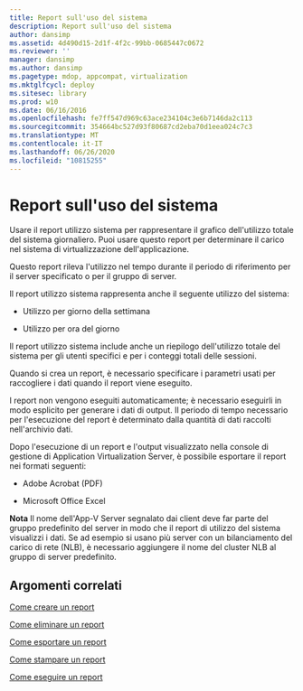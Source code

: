 ```yaml
---
title: Report sull'uso del sistema
description: Report sull'uso del sistema
author: dansimp
ms.assetid: 4d490d15-2d1f-4f2c-99bb-0685447c0672
ms.reviewer: ''
manager: dansimp
ms.author: dansimp
ms.pagetype: mdop, appcompat, virtualization
ms.mktglfcycl: deploy
ms.sitesec: library
ms.prod: w10
ms.date: 06/16/2016
ms.openlocfilehash: fe7ff547d969c63ace234104c3e6b7146da2c113
ms.sourcegitcommit: 354664bc527d93f80687cd2eba70d1eea024c7c3
ms.translationtype: MT
ms.contentlocale: it-IT
ms.lasthandoff: 06/26/2020
ms.locfileid: "10815255"
---
```

# Report sull'uso del sistema


Usare il report utilizzo sistema per rappresentare il grafico dell'utilizzo totale del sistema giornaliero. Puoi usare questo report per determinare il carico nel sistema di virtualizzazione dell'applicazione.

Questo report rileva l'utilizzo nel tempo durante il periodo di riferimento per il server specificato o per il gruppo di server.

Il report utilizzo sistema rappresenta anche il seguente utilizzo del sistema:

-   Utilizzo per giorno della settimana

-   Utilizzo per ora del giorno

Il report utilizzo sistema include anche un riepilogo dell'utilizzo totale del sistema per gli utenti specifici e per i conteggi totali delle sessioni.

Quando si crea un report, è necessario specificare i parametri usati per raccogliere i dati quando il report viene eseguito.

I report non vengono eseguiti automaticamente; è necessario eseguirli in modo esplicito per generare i dati di output. Il periodo di tempo necessario per l'esecuzione del report è determinato dalla quantità di dati raccolti nell'archivio dati.

Dopo l'esecuzione di un report e l'output visualizzato nella console di gestione di Application Virtualization Server, è possibile esportare il report nei formati seguenti:

-   Adobe Acrobat (PDF)

-   Microsoft Office Excel

**Nota**  Il nome dell'App-V Server segnalato dai client deve far parte del gruppo predefinito del server in modo che il report di utilizzo del sistema visualizzi i dati. Se ad esempio si usano più server con un bilanciamento del carico di rete (NLB), è necessario aggiungere il nome del cluster NLB al gruppo di server predefinito.

 

## Argomenti correlati


[Come creare un report](how-to-create-a-reportserver.md)

[Come eliminare un report](how-to-delete-a-reportserver.md)

[Come esportare un report](how-to-export-a-reportserver.md)

[Come stampare un report](how-to-print-a-reportserver.md)

[Come eseguire un report](how-to-run-a-reportserver.md)

 

 





